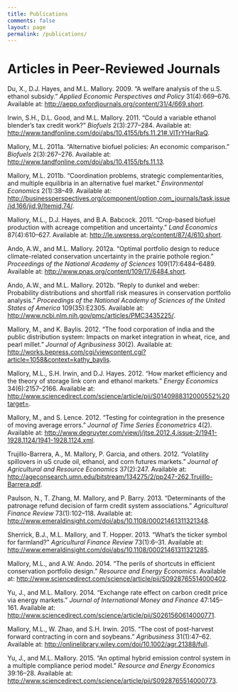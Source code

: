 ```yaml
---
title: Publications
comments: false
layout: page
permalink: /publications/
---
```


Articles in Peer-Reviewed Journals
==================================

Du, X., D.J. Hayes, and M.L. Mallory. 2009. “A welfare analysis of the u.S.
ethanol subsidy.” *Applied Economic Perspectives and Policy* 31(4):669–676.
Available at: <http://aepp.oxfordjournals.org/content/31/4/669.short>.

Irwin, S.H., D.L. Good, and M.L. Mallory. 2011. “Could a variable ethanol
blender’s tax credit work?” *Biofuels* 2(3):277–284. Available at:
<http://www.tandfonline.com/doi/abs/10.4155/bfs.11.21#.VlTrYHarRaQ>.

Mallory, M.L. 2011a. “Alternative biofuel policies: An economic comparison.”
*Biofuels* 2(3):267–276. Available at:
<http://www.tandfonline.com/doi/abs/10.4155/bfs.11.13>.

Mallory, M.L. 2011b. “Coordination problems, strategic complementarities, and
multiple equilibria in an alternative fuel market.” *Environmental Economics*
2(1):38–49. Available at:
<http://businessperspectives.org/component/option,com_journals/task,issue/id,166/jid,9/Itemid,74/>.

Mallory, M.L., D.J. Hayes, and B.A. Babcock. 2011. “Crop-based biofuel
production with acreage competition and uncertainty.” *Land Economics*
87(4):610–627. Available at: <http://le.uwpress.org/content/87/4/610.short>.

Ando, A.W., and M.L. Mallory. 2012a. “Optimal portfolio design to reduce
climate-related conservation uncertainty in the prairie pothole region.”
*Proceedings of the National Academy of Sciences* 109(17):6484–6489. Available
at: <http://www.pnas.org/content/109/17/6484.short>.

Ando, A.W., and M.L. Mallory. 2012b. “Reply to dunkel and weber: Probability
distributions and shortfall risk measures in conservation portfolio analysis.”
*Proceedings of the National Academy of Sciences of the United States of
America* 109(35):E2305. Available at:
<http://www.ncbi.nlm.nih.gov/pmc/articles/PMC3435225/>.

Mallory, M., and K. Baylis. 2012. “The food corporation of india and the public
distribution system: Impacts on market integration in wheat, rice, and pearl
millet.” *Journal of Agribusiness* 30(2). Available at:
<http://works.bepress.com/cgi/viewcontent.cgi?article=1058&context=kathy_baylis>.

Mallory, M.L., S.H. Irwin, and D.J. Hayes. 2012. “How market efficiency and the
theory of storage link corn and ethanol markets.” *Energy Economics*
34(6):2157–2166. Available at:
<http://www.sciencedirect.com/science/article/pii/S0140988312000552%20target=>.

Mallory, M., and S. Lence. 2012. “Testing for cointegration in the presence of
moving average errors.” *Journal of Time Series Econometrics* 4(2). Available
at:
<http://www.degruyter.com/view/j/jtse.2012.4.issue-2/1941-1928.1124/1941-1928.1124.xml>.

Trujillo-Barrera, A., M. Mallory, P. Garcia, and others. 2012. “Volatility
spillovers in uS crude oil, ethanol, and corn futures markets.” *Journal of
Agricultural and Resource Economics* 37(2):247. Available at:
<http://ageconsearch.umn.edu/bitstream/134275/2/pp247-262,Trujillo-Barrera.pdf>.

Paulson, N., T. Zhang, M. Mallory, and P. Barry. 2013. “Determinants of the
patronage refund decision of farm credit system associations.” *Agricultural
Finance Review* 73(1):102–118. Available at:
<http://www.emeraldinsight.com/doi/abs/10.1108/00021461311321348>.

Sherrick, B.J., M.L. Mallory, and T. Hopper. 2013. “What’s the ticker symbol for
farmland?” *Agricultural Finance Review* 73(1):6–31. Available at:
<http://www.emeraldinsight.com/doi/abs/10.1108/00021461311321285>.

Mallory, M.L., and A.W. Ando. 2014. “The perils of shortcuts in efficient
conservation portfolio design.” *Resource and Energy Economics*. Available at:
<http://www.sciencedirect.com/science/article/pii/S0928765514000402>.

Yu, J., and M.L. Mallory. 2014. “Exchange rate effect on carbon credit price via
energy markets.” *Journal of International Money and Finance* 47:145–161.
Available at:
<http://www.sciencedirect.com/science/article/pii/S0261560614000771>.

Mallory, M.L., W. Zhao, and S.H. Irwin. 2015. “The cost of post-harvest forward
contracting in corn and soybeans.” *Agribusiness* 31(1):47–62. Available at:
<http://onlinelibrary.wiley.com/doi/10.1002/agr.21388/full>.

Yu, J., and M.L. Mallory. 2015. “An optimal hybrid emission control system in a
multiple compliance period model.” *Resource and Energy Economics* 39:16–28.
Available at:
<http://www.sciencedirect.com/science/article/pii/S0928765514000773>.
